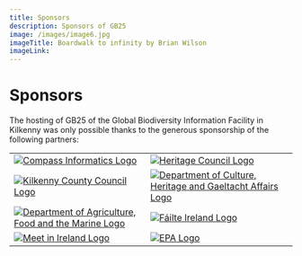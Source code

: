 ```yaml
---
title: Sponsors
description: Sponsors of GB25
image: /images/image6.jpg
imageTitle: Boardwalk to infinity by Brian Wilson
imageLink: 
---
```


# Sponsors

The hosting of GB25 of the Global Biodiversity Information Facility in Kilkenny was only possible thanks to the generous sponsorship of the following partners:

|         |            |
| ------- |------------|
| [![Compass Informatics Logo](/images/compass-informatics-logo.jpg)](http://www.compass.ie) | [![Heritage Council Logo](/images/heritage-council-logo.jpg)](http://www.heritagecouncil.ie) |
|[![Kilkenny County Council Logo](/images/KKCC.png)](www.heritagecouncil.ie)|[![Department of Culture, Heritage and Gaeltacht Affairs Logo](/images/Culture-Heritage-Gaeltacht-High-Res-Twitter.jpg)](https://www.chg.gov.ie/)|
|[![Department of Agriculture, Food and the Marine Logo](/images/dept-agriculture-logo.jpg)](http://www.agriculture.gov.ie)|[![Fáilte Ireland Logo](/images/failte-ireland-logo.jpg)](http://www.failteireland.ie)|
|[![Meet in Ireland Logo](/images/meet-in-ireland-logo.jpg)](http://www.meetinireland.com)|[![EPA Logo](/images/EPA-Research-2014-RGB.JPG)](https://www.epa.ie/)|

